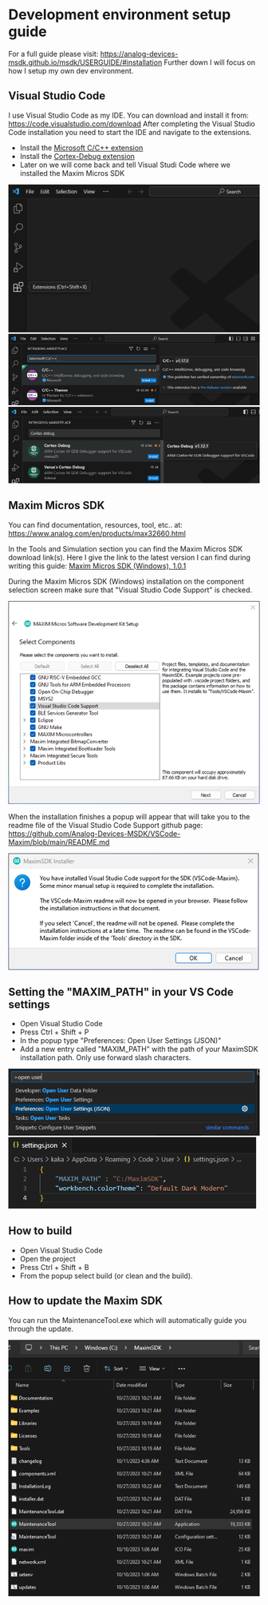 # Development environment setup guide

For a full guide please visit: https://analog-devices-msdk.github.io/msdk/USERGUIDE/#installation
Further down I will focus on how I setup my own dev environment.

## Visual Studio Code
I use Visual Studio Code as my IDE.
You can download and install it from: https://code.visualstudio.com/download
After completing the Visual Studio Code installation you need to start the IDE and navigate to the extensions.
- Install the [Microsoft C/C++ extension](https://marketplace.visualstudio.com/items?itemName=ms-vscode.cpptools)
- Install the [Cortex-Debug extension](https://marketplace.visualstudio.com/items?itemName=marus25.cortex-debug)
- Later on we will come back and tell Visual Studi Code where we installed the Maxim Micros SDK

![Visual Studio Code extensions](vs-code-extensions.png "Visual Studio Code extensions")
![Visual Studio Code C/C++ extension](vs-code-c-cpp-extension.jpg "Visual Studio Code C/C++ extension")
![Visual Studio Code Cortex-Debug extension](vs-code-cortex-debug-extension.jpg "Visual Studio Code Cortex-Debug extension")

## Maxim Micros SDK
You can find documentation, resources, tool, etc.. at: https://www.analog.com/en/products/max32660.html

In the Tools and Simulation section you can find the Maxim Micros SDK download link(s).
Here I give the link to the latest version I can find during writing this guide:
[Maxim Micros SDK (Windows), 1.0.1](https://www.analog.com/en/design-center/evaluation-hardware-and-software/software/software-download?swpart=SFW0010820B)

During the Maxim Micros SDK (Windows) installation on the component selection screen make sure that "Visual Studio Code Support" is checked.

![Visual Studio Code support](maxim-sdk-vs-code-support.png "Visual Studio Code support")

When the installation finishes a popup will appear that will take you to the readme file of the Visual Studio Code Support github page: https://github.com/Analog-Devices-MSDK/VSCode-Maxim/blob/main/README.md

![Visual Studio Code support popup](vs-code-support-popup.png "Visual Studio Code support popup")

## Setting the "MAXIM_PATH" in your VS Code settings
- Open Visual Studio Code
- Press Ctrl + Shift + P
- In the popup type "Preferences: Open User Settings (JSON)"
- Add a new entry called "MAXIM_PATH" with the path of your MaximSDK installation path. Only use forward slash characters.

![Visual Studio Code user settings](vs-code-open-user-settings.png "Visual Studio Code user settings")
![Visual Studio Code maxim path](vs-code-add-maxim-path.png "Visual Studio Code maxim path")

## How to build
- Open Visual Studio Code
- Open the project
- Press Ctrl + Shift + B
- From the popup select build (or clean and the build).

## How to update the Maxim SDK
You can run the MaintenanceTool.exe which will automatically guide you through the update.

![Maxim Micros SDK Folder](maxim-sdk-folder.png "Maxim Micros SDK Folder")